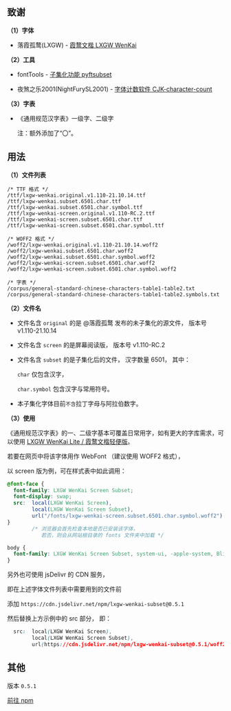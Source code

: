 
## 致谢

 **（1）字体**

- 落霞孤鹜(LXGW) - [霞鹜文楷 LXGW WenKai](https://github.com/lxgw/LxgwWenKai)

 **（2）工具**

- fontTools - [子集化功能 pyftsubset](https://fonttools.readthedocs.io/en/latest/subset/)

- 夜煞之乐2001(NightFurySL2001) - [字体计数软件 CJK-character-count](https://github.com/NightFurySL2001/CJK-character-count)

 **（3）字表**

- 《通用规范汉字表》一级字、二级字

  注：额外添加了“〇”。



## 用法

 **（1）文件列表**

```
/* TTF 格式 */
/ttf/lxgw-wenkai.original.v1.110-21.10.14.ttf
/ttf/lxgw-wenkai.subset.6501.char.ttf
/ttf/lxgw-wenkai.subset.6501.char.symbol.ttf
/ttf/lxgw-wenkai-screen.original.v1.110-RC.2.ttf
/ttf/lxgw-wenkai-screen.subset.6501.char.ttf
/ttf/lxgw-wenkai-screen.subset.6501.char.symbol.ttf

/* WOFF2 格式 */
/woff2/lxgw-wenkai.original.v1.110-21.10.14.woff2
/woff2/lxgw-wenkai.subset.6501.char.woff2
/woff2/lxgw-wenkai.subset.6501.char.symbol.woff2
/woff2/lxgw-wenkai-screen.subset.6501.char.woff2
/woff2/lxgw-wenkai-screen.subset.6501.char.symbol.woff2

/* 字表 */
/corpus/general-standard-chinese-characters-table1-table2.txt
/corpus/general-standard-chinese-characters-table1-table2.symbols.txt
```

 **（2）文件名**

- 文件名含 `original` 的是 @落霞孤鹜 发布的未子集化的源文件，
版本号 v1.110-21.10.14

- 文件名含 `screen` 的是屏幕阅读版，
版本号 v1.110-RC.2

- 文件名含 `subset` 的是子集化后的文件，
汉字数量 6501，
其中：

  `char` 仅包含汉字，

  `char.symbol` 包含汉字与常用符号。

- 本子集化字体目前`不含`拉丁字母与阿拉伯数字。


 **（3）使用**

《通用规范汉字表》的一、二级字基本可覆盖日常用字，如有更大的字库需求，可以使用 [LXGW WenKai Lite / 霞鹜文楷轻便版](https://github.com/lxgw/LxgwWenKai-Lite/)。

若要在网页中将该字体用作 WebFont （建议使用 WOFF2 格式），

以 screen 版为例，可在样式表中如此调用：

```css
@font-face {
  font-family: LXGW WenKai Screen Subset;
  font-display: swap;
  src:  local(LXGW WenKai Screen),
        local(LXGW WenKai Screen Subset),
        url("/fonts/lxgw-wenkai-screen.subset.6501.char.symbol.woff2") format("woff2");
}
        /* 浏览器会首先检查本地是否已安装该字体，
           若否，则会从网站根目录的 fonts 文件夹中加载 */

body {
  font-family: LXGW WenKai Screen Subset, system-ui, -apple-system, BlinkMacSystemFont, sans-serif, serif;
}
```

另外也可使用 jsDelivr 的 CDN 服务，

即在上述字体文件列表中需要用到的文件前

添加 `https://cdn.jsdelivr.net/npm/lxgw-wenkai-subset@0.5.1`

然后替换上方示例中的 src 部分，
即：

```css
  src:  local(LXGW WenKai Screen),
        local(LXGW WenKai Screen Subset),
        url(https://cdn.jsdelivr.net/npm/lxgw-wenkai-subset@0.5.1/woff2/lxgw-wenkai-screen.subset.6501.char.symbol.woff2) format("woff2");
```



## 其他

版本 `0.5.1`

[前往 npm](https://www.npmjs.com/package/lxgw-wenkai-subset)
